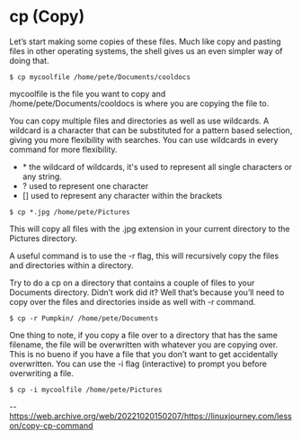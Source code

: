 # cp (Copy)

Let’s start making some copies of these files. Much like copy and pasting files in other operating systems, the shell gives us an even simpler way of doing that.

```
$ cp mycoolfile /home/pete/Documents/cooldocs
```

mycoolfile is the file you want to copy and /home/pete/Documents/cooldocs is where you are copying the file to.

You can copy multiple files and directories as well as use wildcards. A wildcard is a character that can be substituted for a pattern based selection, giving you more flexibility with searches. You can use wildcards in every command for more flexibility.

- \* the wildcard of wildcards, it's used to represent all single characters or any string.
- ? used to represent one character
- [] used to represent any character within the brackets

```
$ cp *.jpg /home/pete/Pictures
```

This will copy all files with the .jpg extension in your current directory to the Pictures directory.

A useful command is to use the -r flag, this will recursively copy the files and directories within a directory.

Try to do a cp on a directory that contains a couple of files to your Documents directory. Didn’t work did it? Well that’s because you’ll need to copy over the files and directories inside as well with -r command.

```
$ cp -r Pumpkin/ /home/pete/Documents
```

One thing to note, if you copy a file over to a directory that has the same filename, the file will be overwritten with whatever you are copying over. This is no bueno if you have a file that you don’t want to get accidentally overwritten. You can use the -i flag (interactive) to prompt you before overwriting a file.

```
$ cp -i mycoolfile /home/pete/Pictures
```

--https://web.archive.org/web/20221020150207/https://linuxjourney.com/lesson/copy-cp-command
